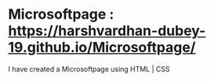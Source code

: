 # Microsoftpage : https://harshvardhan-dubey-19.github.io/Microsoftpage/
I have created a Microsoftpage using HTML | CSS 
